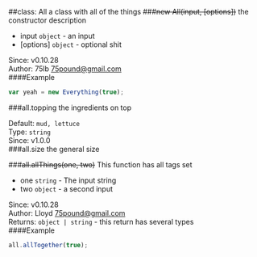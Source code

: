 
##class: All
a class with all of the things
###~~new All(input, [options])~~
the constructor description


 - input `object` - an input
 - [options] `object` - optional shit

Since: v0.10.28  
Author: 75lb <75pound@gmail.com>  
####Example
```js
var yeah = new Everything(true);
```
###all.topping
the ingredients on top

Default: `mud, lettuce`  
Type: `string`  
Since: v1.0.0  
###all.size
the general size

  
###~~all.allThings(one, two)~~
This function has all tags set


 - one `string` - The input string
 - two `object` - a second input

Since: v0.10.28  
Author: Lloyd <75pound@gmail.com>  
Returns: `object | string` - this return has several types  
####Example
```js
all.allTogether(true);
```
